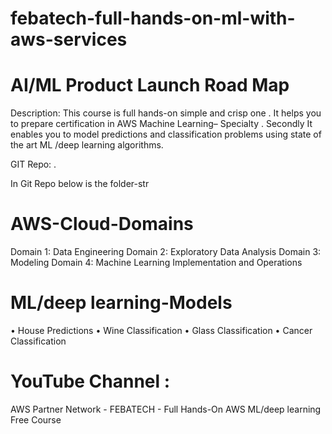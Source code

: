 # febatech-full-hands-on-ml-with-aws-services

# AI/ML Product Launch Road Map

Description:
This course is full hands-on simple and crisp one . It helps you to prepare certification in AWS Machine Learning–
Specialty . Secondly It enables you to model predictions and classification problems using state of the art ML /deep
learning algorithms.

GIT Repo: <febatech-hands-on-ml-with-aws-services> .

In Git Repo below is the folder-str

# AWS-Cloud-Domains
Domain 1: Data Engineering
Domain 2: Exploratory Data Analysis
Domain 3: Modeling
Domain 4: Machine Learning Implementation and Operations

# ML/deep learning-Models
• House Predictions
• Wine Classification
• Glass Classification
• Cancer Classification

# YouTube Channel :
AWS Partner Network - FEBATECH - Full Hands-On AWS ML/deep learning Free Course
